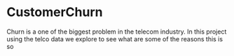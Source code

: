 # CustomerChurn
Churn is a one of the biggest problem in the telecom industry. In this project using the telco data we explore to see what are some of the reasons this is so
